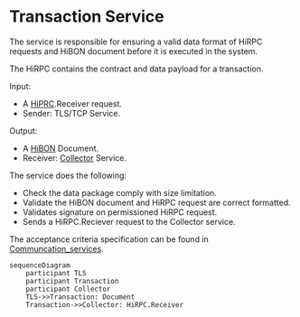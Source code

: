 # Transaction Service


The service is responsible for ensuring a valid data format of HiRPC requests and HiBON document before it is executed in the system. 

The HiRPC contains the contract and data payload for a transaction. 

Input: 

  - A [HiPRC](/documents/protocols/hibon/Hash_invariant_Remote_Procedure_Call.md).Receiver request.
  - Sender: TLS/TCP Service.

Output:

  - A [HiBON](/documents/protocols/hibon/Hash_invariant_Binary_Object_Notation.md) Document. 
  - Receiver: [Collector](/documents/architecture/Collector.md) Service.

The service does the following:

  - Check the data package comply with size limitation.
  - Validate the HiBON document and HiRPC request are correct formatted.
  - Validates signature on permissioned HiRPC request. 
  - Sends a HiRPC.Reciever request to the Collector service.

The acceptance criteria specification can be found in [Communcation_services](/bdd/tagion/testbench/services/Communcation_service.md).

```mermaid
sequenceDiagram
    participant TLS
    participant Transaction
    participant Collector
    TLS->>Transaction: Document
    Transaction->>Collector: HiRPC.Receiver
```

